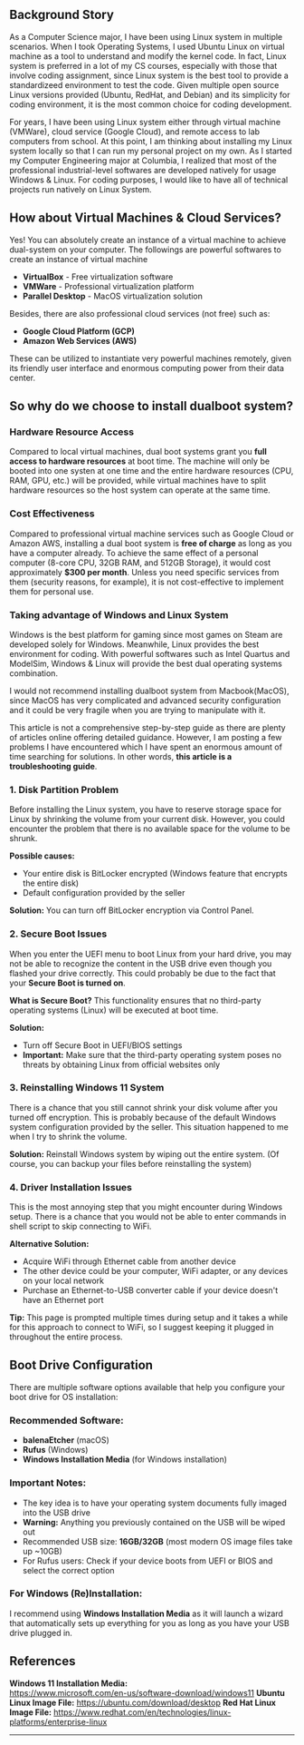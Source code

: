 ## Background Story

As a Computer Science major, I have been using Linux system in multiple scenarios. When I took Operating Systems, I used Ubuntu Linux on virtual machine as a tool to understand and modify the kernel code. In fact, Linux system is preferred in a lot of my CS courses, especially with those that involve coding assignment, since Linux system is the best tool to provide a standardizeed environment to test the code. Given multiple open source Linux versions provided (Ubuntu, RedHat, and Debian) and its simplicity for coding environment, it is the most common choice for coding development. 

For years, I have been using Linux system either through virtual machine (VMWare), cloud service (Google Cloud), and remote access to lab computers from school. At this point, I am thinking about installing my Linux system locally so that I can run my personal project on my own. As I started my Computer Engineering major at Columbia, I realized that most of the professional industrial-level softwares are developed natively for usage Windows & Linux. For coding purposes, I would like to have all of technical projects run natively on Linux System.

## How about Virtual Machines & Cloud Services?

Yes! You can absolutely create an instance of a virtual machine to achieve dual-system on your computer. The followings are powerful softwares to create an instance of virtual machine

- **VirtualBox** - Free virtualization software
- **VMWare** - Professional virtualization platform  
- **Parallel Desktop** - MacOS virtualization solution

Besides, there are also professional cloud services (not free) such as:

- **Google Cloud Platform (GCP)**
- **Amazon Web Services (AWS)**

These can be utilized to instantiate very powerful machines remotely, given its friendly user interface and enormous computing power from their data center.

## So why do we choose to install dualboot system?

<!-- So why do I still consider configuring a dual boot machine? Here are the following reasons: -->

### Hardware Resource Access
Compared to local virtual machines, dual boot systems grant you **full access to hardware resources** at boot time. The machine will only be booted into one systen at one time and the entire hardware resources (CPU, RAM, GPU, etc.) will be provided, while virtual machines have to split hardware resources so the host system can operate at the same time.

### Cost Effectiveness
Compared to professional virtual machine services such as Google Cloud or Amazon AWS, installing a dual boot system is **free of charge** as long as you have a computer already. To achieve the same effect of a personal computer (8-core CPU, 32GB RAM, and 512GB Storage), it would cost approximately **$300 per month**. Unless you need specific services from them (security reasons, for example), it is not cost-effective to implement them for personal use.

### Taking advantage of Windows and Linux System

Windows is the best platform for gaming since most games on Steam are developed solely for Windows. Meanwhile, Linux provides the best environment for coding. With powerful softwares such as Intel Quartus and ModelSim, Windows & Linux will provide the best dual operating systems combination.

I would not recommend installing dualboot system from Macbook(MacOS), since MacOS has very complicated and advanced security configuration and it could be very fragile when you are trying to manipulate with it.

This article is not a comprehensive step-by-step guide as there are plenty of articles online offering detailed guidance. However, I am posting a few problems I have encountered which I have spent an enormous amount of time searching for solutions. In other words, **this article is a troubleshooting guide**.

### 1. Disk Partition Problem

Before installing the Linux system, you have to reserve storage space for Linux by shrinking the volume from your current disk. However, you could encounter the problem that there is no available space for the volume to be shrunk.

**Possible causes:**
- Your entire disk is BitLocker encrypted (Windows feature that encrypts the entire disk)
- Default configuration provided by the seller

**Solution:** You can turn off BitLocker encryption via Control Panel.

### 2. Secure Boot Issues

When you enter the UEFI menu to boot Linux from your hard drive, you may not be able to recognize the content in the USB drive even though you flashed your drive correctly. This could probably be due to the fact that your **Secure Boot is turned on**.

**What is Secure Boot?**
This functionality ensures that no third-party operating systems (Linux) will be executed at boot time.

**Solution:** 
- Turn off Secure Boot in UEFI/BIOS settings
- **Important:** Make sure that the third-party operating system poses no threats by obtaining Linux from official websites only

### 3. Reinstalling Windows 11 System

There is a chance that you still cannot shrink your disk volume after you turned off encryption. This is probably because of the default Windows system configuration provided by the seller. This situation happened to me when I try to shrink the volume.

**Solution:** Reinstall Windows system by wiping out the entire system. (Of course, you can backup your files before reinstalling the system)

### 4. Driver Installation Issues

This is the most annoying step that you might encounter during Windows setup. There is a chance that you would not be able to enter commands in shell script to skip connecting to WiFi.

**Alternative Solution:**
- Acquire WiFi through Ethernet cable from another device
- The other device could be your computer, WiFi adapter, or any devices on your local network
- Purchase an Ethernet-to-USB converter cable if your device doesn't have an Ethernet port

**Tip:** This page is prompted multiple times during setup and it takes a while for this approach to connect to WiFi, so I suggest keeping it plugged in throughout the entire process.

## Boot Drive Configuration

There are multiple software options available that help you configure your boot drive for OS installation:

### Recommended Software:
- **balenaEtcher** (macOS)
- **Rufus** (Windows)
- **Windows Installation Media** (for Windows installation)

### Important Notes:
- The key idea is to have your operating system documents fully imaged into the USB drive
- **Warning:** Anything you previously contained on the USB will be wiped out
- Recommended USB size: **16GB/32GB** (most modern OS image files take up ~10GB)
- For Rufus users: Check if your device boots from UEFI or BIOS and select the correct option

### For Windows (Re)Installation:
I recommend using **Windows Installation Media** as it will launch a wizard that automatically sets up everything for you as long as you have your USB drive plugged in.

## References

**Windows 11 Installation Media:**  
https://www.microsoft.com/en-us/software-download/windows11
**Ubuntu Linux Image File:**
https://ubuntu.com/download/desktop
**Red Hat Linux Image File:**
https://www.redhat.com/en/technologies/linux-platforms/enterprise-linux
****


